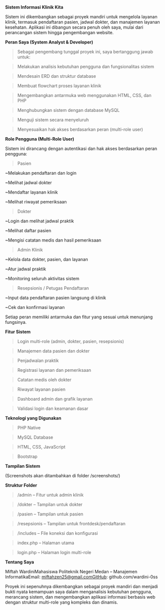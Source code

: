 **Sistem Informasi Klinik Kita**

Sistem ini dikembangkan sebagai proyek mandiri untuk mengelola layanan klinik, termasuk pendaftaran pasien, jadwal dokter, dan manajemen layanan kesehatan. Aplikasi ini dibangun secara penuh oleh saya, mulai dari perancangan sistem hingga pengembangan website.

**Peran Saya (System Analyst & Developer)**

>Sebagai pengembang tunggal proyek ini, saya bertanggung jawab untuk:

> Melakukan analisis kebutuhan pengguna dan fungsionalitas sistem

> Mendesain ERD dan struktur database

> Membuat flowchart proses layanan klinik

> Mengembangkan antarmuka web menggunakan HTML, CSS, dan PHP

> Menghubungkan sistem dengan database MySQL

> Menguji sistem secara menyeluruh

> Menyesuaikan hak akses berdasarkan peran (multi-role user)

**Role Pengguna (Multi-Role User)**

Sistem ini dirancang dengan autentikasi dan hak akses berdasarkan peran pengguna:

> Pasien

~Melakukan pendaftaran dan login

~Melihat jadwal dokter

~Mendaftar layanan klinik

~Melihat riwayat pemeriksaan

> Dokter

~Login dan melihat jadwal praktik

~Melihat daftar pasien

~Mengisi catatan medis dan hasil pemeriksaan

> Admin Klinik

~Kelola data dokter, pasien, dan layanan

~Atur jadwal praktik

~Monitoring seluruh aktivitas sistem

> Resepsionis / Petugas Pendaftaran

~Input data pendaftaran pasien langsung di klinik

~Cek dan konfirmasi layanan

Setiap peran memiliki antarmuka dan fitur yang sesuai untuk menunjang fungsinya.

**Fitur Sistem**

> Login multi-role (admin, dokter, pasien, resepsionis)

> Manajemen data pasien dan dokter

> Penjadwalan praktik

> Registrasi layanan dan pemeriksaan

> Catatan medis oleh dokter

> Riwayat layanan pasien

> Dashboard admin dan grafik layanan

> Validasi login dan keamanan dasar

**Teknologi yang Digunakan**

> PHP Native

> MySQL Database

> HTML, CSS, JavaScript

> Bootstrap

**Tampilan Sistem**

(Screenshots akan ditambahkan di folder /screenshots/)

**Struktur Folder**

> /admin – Fitur untuk admin klinik

> /dokter – Tampilan untuk dokter

> /pasien – Tampilan untuk pasien

> /resepsionis – Tampilan untuk frontdesk/pendaftaran

> /includes – File koneksi dan konfigurasi

> index.php – Halaman utama

> login.php – Halaman login multi-role

**Tentang Saya**

Miftah WardiniMahasiswa Politeknik Negeri Medan – Manajemen InformatikaEmail: miftahzen25@gmail.comGitHub: github.com/wardini-0ss

Proyek ini sepenuhnya dikembangkan sebagai proyek mandiri dan menjadi bukti nyata kemampuan saya dalam menganalisis kebutuhan pengguna, merancang sistem, dan mengembangkan aplikasi informasi berbasis web dengan struktur multi-role yang kompleks dan dinamis.

